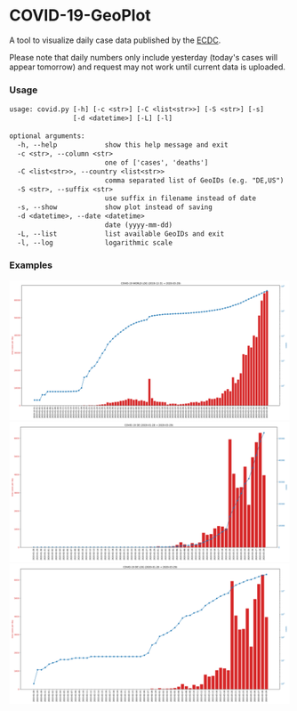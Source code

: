 # COVID-19-GeoPlot

A tool to visualize daily case data published by the [ECDC](https://www.ecdc.europa.eu).

Please note that daily numbers only include yesterday (today's cases will appear tomorrow) and request may not work until current data is uploaded.

### Usage

``` 
usage: covid.py [-h] [-c <str>] [-C <list<str>>] [-S <str>] [-s]
                [-d <datetime>] [-L] [-l]

optional arguments:
  -h, --help            show this help message and exit
  -c <str>, --column <str>
                        one of ['cases', 'deaths']
  -C <list<str>>, --country <list<str>>
                        comma separated list of GeoIDs (e.g. "DE,US")
  -S <str>, --suffix <str>
                        use suffix in filename instead of date
  -s, --show            show plot instead of saving
  -d <datetime>, --date <datetime>
                        date (yyyy-mm-dd)
  -L, --list            list available GeoIDs and exit
  -l, --log             logarithmic scale

```

### Examples

![WORLD LOG](plots/covid-19-world-cases-log-example.svg?sanitize=true)
![DE LIN](plots/covid-19-de-cases-example.svg?sanitize=true)
![DE LOG](plots/covid-19-de-cases-log-example.svg?sanitize=true)
